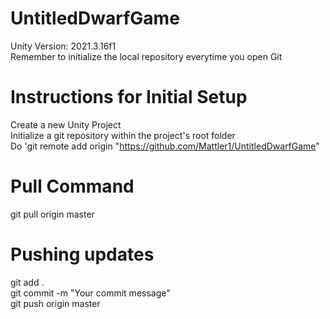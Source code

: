 # UntitledDwarfGame

Unity Version: 2021.3.16f1 <br>
Remember to initialize the local repository everytime you open Git

# Instructions for Initial Setup

Create a new Unity Project <br>
Initialize a git repository within the project's root folder <br>
Do 'git remote add origin "https://github.com/Mattler1/UntitledDwarfGame"

# Pull Command
git pull origin master

# Pushing updates
git add . <br>
git commit -m "Your commit message" <br>
git push origin master
